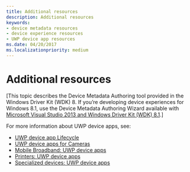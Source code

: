```yaml
---
title: Additional resources
description: Additional resources
keywords:
- device metadata resources
- device experience resources
- UWP device app resources
ms.date: 04/20/2017
ms.localizationpriority: medium
---
```


# Additional resources

\[This topic describes the Device Metadata Authoring tool provided in the Windows Driver Kit (WDK) 8. If you’re developing device experiences for Windows 8.1, use the Device Metadata Authoring Wizard available with [Microsoft Visual Studio 2013 and Windows Driver Kit (WDK) 8.1](../other-wdk-downloads.md).\]

For more information about UWP device apps, see:

- [UWP device app Lifecycle](../devapps/the-workflow.md)
- [UWP device apps for Cameras](../devapps/uwp-device-apps-for-webcams.md)
- [Mobile Broadband: UWP device apps](../mobilebroadband/uwp-mobile-broadband-apps.md)
- [Printers: UWP device apps](../devapps/uwp-device-apps-for-printers.md)
- [Specialized devices: UWP device apps](../devapps/uwp-device-apps-for-specialized-devices.md)
